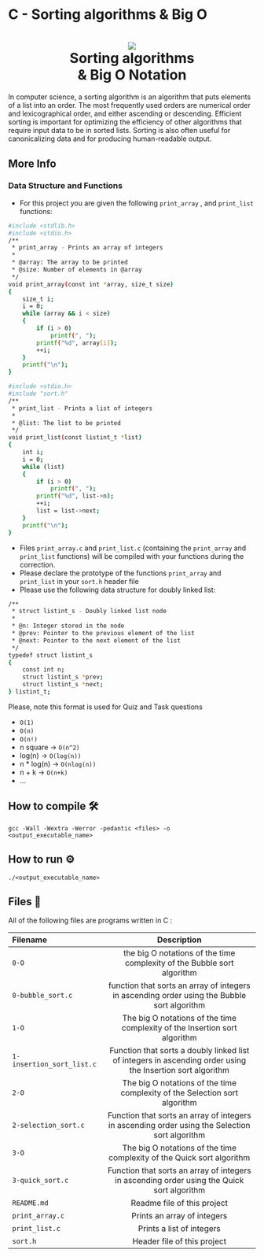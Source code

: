 # C - Sorting algorithms & Big O

<h1 align="center"><img src="https://i.imgur.com/W3wtc8D.jpg"><br>Sorting algorithms<br>& Big O Notation</h1>

In computer science, a sorting algorithm is an algorithm that puts elements of a list into an order. The most frequently used orders are numerical order and lexicographical order, and either ascending or descending. Efficient sorting is important for optimizing the efficiency of other algorithms that require input data to be in sorted lists. Sorting is also often useful for canonicalizing data and for producing human-readable output.

## More Info

### Data Structure and Functions

* For this project you are given the following  ` print_array ` , and  ` print_list `  functions:

```bash
#include <stdlib.h>
#include <stdio.h>
/**
 * print_array - Prints an array of integers
 *
 * @array: The array to be printed
 * @size: Number of elements in @array
 */
void print_array(const int *array, size_t size)
{
    size_t i;
    i = 0;
    while (array && i < size)
    {
        if (i > 0)
            printf(", ");
        printf("%d", array[i]);
        ++i;
    }
    printf("\n");
}
```

```bash
#include <stdio.h>
#include "sort.h"
/**
 * print_list - Prints a list of integers
 *
 * @list: The list to be printed
 */
void print_list(const listint_t *list)
{
    int i;
    i = 0;
    while (list)
    {
        if (i > 0)
            printf(", ");
        printf("%d", list->n);
        ++i;
        list = list->next;
    }
    printf("\n");
}
```

* Files  ` print_array.c `  and  ` print_list.c `  (containing the  ` print_array `  and  ` print_list `  functions) will be compiled with your functions during the correction.
* Please declare the prototype of the functions  ` print_array `  and  ` print_list `  in your  ` sort.h `  header file
* Please use the following data structure for doubly linked list:

```bash
/**
 * struct listint_s - Doubly linked list node
 *
 * @n: Integer stored in the node
 * @prev: Pointer to the previous element of the list
 * @next: Pointer to the next element of the list
 */
typedef struct listint_s
{
    const int n;
    struct listint_s *prev;
    struct listint_s *next;
} listint_t;
```

Please, note this format is used for Quiz and Task questions

*  ` O(1) ` 
*  ` O(n) ` 
*  ` O(n!) ` 
* n square ->  ` O(n^2) ` 
* log(n) ->  ` O(log(n)) ` 
* n * log(n) ->  ` O(nlog(n)) ` 
* n + k ->  ` O(n+k) ` 
* …

## How to compile :hammer_and_wrench:
`gcc -Wall -Wextra -Werror -pedantic <files> -o <output_executable_name>`

## How to run :gear:
`./<output_executable_name>`

## Files :scroll:
All of the following files are programs written in C :

|**Filename**|**Description**|
|:-------|:---------:|
|`0-O`|the big O notations of the time complexity of the Bubble sort algorithm|
|`0-bubble_sort.c`|function that sorts an array of integers in ascending order using the Bubble sort algorithm|
|`1-O`|The big O notations of the time complexity of the Insertion sort algorithm|
|`1-insertion_sort_list.c`|Function that sorts a doubly linked list of integers in ascending order using the Insertion sort algorithm|
|`2-O`|The big O notations of the time complexity of the Selection sort algorithm|
|`2-selection_sort.c`|Function that sorts an array of integers in ascending order using the Selection sort algorithm|
|`3-O`|The big O notations of the time complexity of the Quick sort algorithm|
|`3-quick_sort.c`|Function that sorts an array of integers in ascending order using the Quick sort algorithm|
|`README.md`|Readme file of this project|
|`print_array.c`|Prints an array of integers|
|`print_list.c`|Prints a list of integers|
|`sort.h`|Header file of this project|
